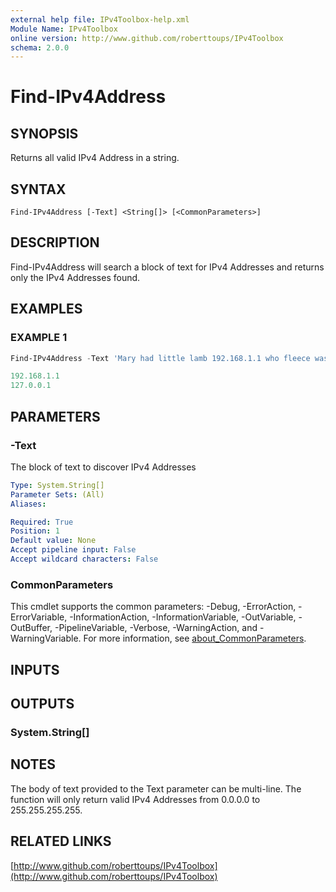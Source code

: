 ```yaml
---
external help file: IPv4Toolbox-help.xml
Module Name: IPv4Toolbox
online version: http://www.github.com/roberttoups/IPv4Toolbox
schema: 2.0.0
---
```


# Find-IPv4Address

## SYNOPSIS
Returns all valid IPv4 Address in a string.

## SYNTAX

```
Find-IPv4Address [-Text] <String[]> [<CommonParameters>]
```

## DESCRIPTION
Find-IPv4Address will search a block of text for IPv4 Addresses and returns only the IPv4 Addresses found.

## EXAMPLES

### EXAMPLE 1
```powershell
Find-IPv4Address -Text 'Mary had little lamb 192.168.1.1 who fleece was white as snow, 127.0.0.1.'

192.168.1.1
127.0.0.1
```

## PARAMETERS

### -Text
The block of text to discover IPv4 Addresses

```yaml
Type: System.String[]
Parameter Sets: (All)
Aliases:

Required: True
Position: 1
Default value: None
Accept pipeline input: False
Accept wildcard characters: False
```

### CommonParameters
This cmdlet supports the common parameters: -Debug, -ErrorAction, -ErrorVariable, -InformationAction, -InformationVariable, -OutVariable, -OutBuffer, -PipelineVariable, -Verbose, -WarningAction, and -WarningVariable. For more information, see [about_CommonParameters](http://go.microsoft.com/fwlink/?LinkID=113216).

## INPUTS

## OUTPUTS

### System.String[]
## NOTES
The body of text provided to the Text parameter can be multi-line.
The function will only return valid IPv4 Addresses from 0.0.0.0 to 255.255.255.255.

## RELATED LINKS

[http://www.github.com/roberttoups/IPv4Toolbox](http://www.github.com/roberttoups/IPv4Toolbox)

